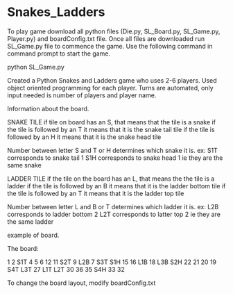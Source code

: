 # Snakes_Ladders
To play game download all python files (Die.py, SL_Board.py, SL_Game.py, Player.py) and boardConfig.txt file.
Once all files are downloaded run SL_Game.py file to commence the game.
Use the following command in command prompt to start the game.

python SL_Game.py


Created a Python Snakes and Ladders game who uses 2-6 players. Used object oriented programming for each player.
Turns are automated, only input needed is number of players and player name. 



Information about the board. 

SNAKE TILE
if tile on board has an S, that means that the tile is a snake
if the tile is followed by an T it means that it is the snake tail tile
if the tile is followed by an H it means that it is the snake head tile

Number between letter S and T or H determines which snake it is.
ex: 
S1T corresponds to snake tail 1
S1H corresponds to snake head 1
ie they are the same snake

LADDER TILE
if the tile on the board has an L, that means the the tile is a ladder
if the tile is followed by an B it means that it is the ladder bottom tile
if the tile is followed by an T it means that it is the ladder top tile

Number between letter L and B or T determines which ladder it is.
ex: 
L2B corresponds to ladder bottom 2
L2T corresponds to latter top 2
ie they are the same ladder

example of board.

The board:

1       2       S1T     4       5       6
12      11      S2T     9       L2B     7
S3T     S1H     15      16      L1B     18
L3B     S2H     22      21      20      19
S4T     L3T     27      L1T     L2T     30
36      35      S4H     33      32      


To change the board layout, modify boardConfig.txt
